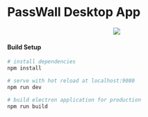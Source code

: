 # PassWall Desktop App

<p align="center">
  <img src="https://raw.githubusercontent.com/pass-wall/passwall-desktop/master/src/renderer/assets/Logo.png">
</p>

#### Build Setup

``` bash
# install dependencies
npm install

# serve with hot reload at localhost:9080
npm run dev

# build electron application for production
npm run build
